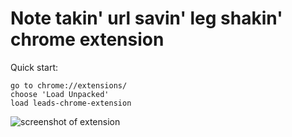 # Note takin' url savin' leg shakin' chrome extension

Quick start:

```
go to chrome://extensions/
choose 'Load Unpacked'
load leads-chrome-extension

````

<img src="./screenshot.png" alt="screenshot of extension" title="screenshot of extension">